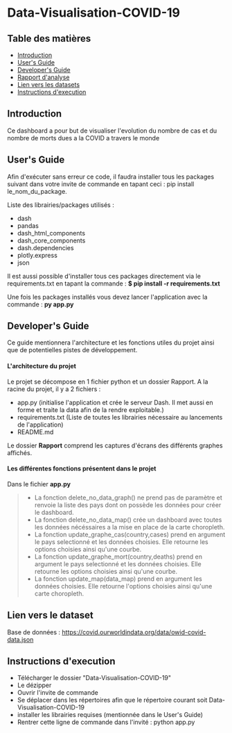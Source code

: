 # Data-Visualisation-COVID-19

## Table des matières

 - [Introduction](#Introduction)
 - [User's Guide](#users-Guide)
 - [Developer's Guide](#developers-Guide)
 - [Rapport d'analyse](#rapport-danalyse)
 - [Lien vers les datasets](#lien-vers-les-datasets)
 - [Instructions d'execution](#instructions-dexecution)

## Introduction

Ce dashboard a pour but de visualiser l'evolution du nombre de cas et du nombre de morts dues a la COVID a travers le monde

## User's Guide

Afin d'exécuter sans erreur ce code, il faudra installer tous les packages suivant dans votre invite de commande en tapant ceci : pip install le_nom_du_package.

Liste des librairies/packages utilisés :
- dash
- pandas
- dash_html_components
- dash_core_components
- dash.dependencies
- plotly.express
- json

Il est aussi possible d'installer tous ces packages directement via le requirements.txt en tapant la commande : **$ pip install -r requirements.txt**

Une fois les packages installés vous devez lancer l'application avec la commande : **py app.py**



## Developer's Guide

Ce guide mentionnera l'architecture et les fonctions utiles du projet ainsi que de potentielles pistes de développement.

#### L'architecture du projet

Le projet se décompose en 1 fichier python et un dossier Rapport.
A la racine du projet, il y a 2 fichiers :
- app.py (initialise l'application et crée le serveur Dash. Il met aussi en forme et traite la data afin de la rendre exploitable.)
- requirements.txt (Liste de toutes les librairies nécessaire au lancements de l'application)
- README.md

Le dossier **Rapport** comprend les captures d'écrans des différents graphes affichés.<br>

#### Les différentes fonctions présentent dans le projet

Dans le fichier **app.py**<br>
> - La fonction delete_no_data_graph() ne prend pas de paramètre et renvoie la liste des pays dont on possède les données pour créer le dashboard.<br>
> - La fonction delete_no_data_map() crée un dashboard avec toutes les données nécéssaires a la mise en place de la carte choropleth.<br>
> - La fonction update_graphe_cas(country,cases) prend en argument le pays selectionné et les données choisies. Elle retourne les options choisies ainsi qu'une courbe.
> - La fonction update_graphe_mort(country,deaths) prend en argument le pays selectionné et les données choisies. Elle retourne les options choisies ainsi qu'une courbe.
> - La fonction update_map(data_map) prend en argument les données choisies. Elle retourne l'options choisies ainsi qu'une carte choropleth.

## Lien vers le dataset

Base de données : https://covid.ourworldindata.org/data/owid-covid-data.json<br>

## Instructions d'execution

- Télécharger le dossier "Data-Visualisation-COVID-19"
- Le dézipper
- Ouvrir l'invite de commande
- Se déplacer dans les répertoires afin que le répertoire courant soit Data-Visualisation-COVID-19
- installer les librairies requises (mentionnée dans le User's Guide)
- Rentrer cette ligne de commande dans l'invité : python app.py
